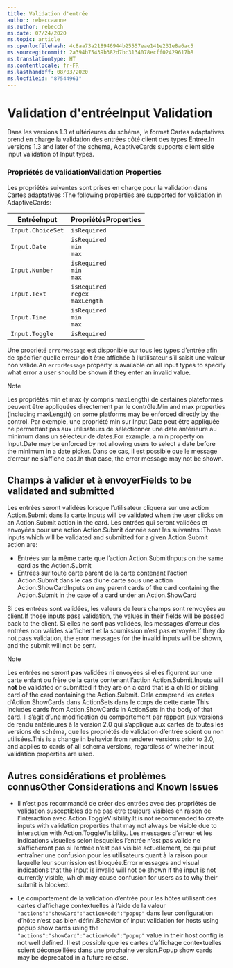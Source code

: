 ```yaml
---
title: Validation d'entrée
author: rebeccaanne
ms.author: rebecch
ms.date: 07/24/2020
ms.topic: article
ms.openlocfilehash: 4c8aa73a218946944b25557eae141e231e8a6ac5
ms.sourcegitcommit: 2a394b75439b382d7bc3134078ecff02429617b8
ms.translationtype: HT
ms.contentlocale: fr-FR
ms.lasthandoff: 08/03/2020
ms.locfileid: "87544961"
---
```

# <a name="input-validation"></a><span data-ttu-id="179cf-102">Validation d'entrée</span><span class="sxs-lookup"><span data-stu-id="179cf-102">Input Validation</span></span>

<span data-ttu-id="179cf-103">Dans les versions 1.3 et ultérieures du schéma, le format Cartes adaptatives prend en charge la validation des entrées côté client des types Entrée.</span><span class="sxs-lookup"><span data-stu-id="179cf-103">In versions 1.3 and later of the schema, AdaptiveCards supports client side input validation of Input types.</span></span>

### <a name="validation-properties"></a><span data-ttu-id="179cf-104">Propriétés de validation</span><span class="sxs-lookup"><span data-stu-id="179cf-104">Validation Properties</span></span>

<span data-ttu-id="179cf-105">Les propriétés suivantes sont prises en charge pour la validation dans Cartes adaptatives :</span><span class="sxs-lookup"><span data-stu-id="179cf-105">The following properties are supported for validation in AdaptiveCards:</span></span>

| <span data-ttu-id="179cf-106">Entrée</span><span class="sxs-lookup"><span data-stu-id="179cf-106">Input</span></span> | <span data-ttu-id="179cf-107">Propriétés</span><span class="sxs-lookup"><span data-stu-id="179cf-107">Properties</span></span> |
| --- | --- | 
| `Input.ChoiceSet` | `isRequired` | 
| `Input.Date` | `isRequired` <br> `min`<br> `max` | 
| `Input.Number` | `isRequired` <br> `min`<br> `max` |
| `Input.Text` | `isRequired` <br> `regex` <br> `maxLength` |
| `Input.Time` | `isRequired` <br> `min`<br> `max` | 
| `Input.Toggle` | `isRequired` | 

<span data-ttu-id="179cf-108">Une propriété `errorMessage` est disponible sur tous les types d’entrée afin de spécifier quelle erreur doit être affichée à l’utilisateur s’il saisit une valeur non valide.</span><span class="sxs-lookup"><span data-stu-id="179cf-108">An `errorMessage` property is available on all input types to specify what error a user should be shown if they enter an invalid value.</span></span> 

> [!NOTE]
>
> <span data-ttu-id="179cf-109">Les propriétés min et max (y compris maxLength) de certaines plateformes peuvent être appliquées directement par le contrôle.</span><span class="sxs-lookup"><span data-stu-id="179cf-109">Min and max properties (including maxLength) on some platforms may be enforced directly by the control.</span></span> <span data-ttu-id="179cf-110">Par exemple, une propriété min sur Input.Date peut être appliquée ne permettant pas aux utilisateurs de sélectionner une date antérieure au minimum dans un sélecteur de dates.</span><span class="sxs-lookup"><span data-stu-id="179cf-110">For example, a min property on Input.Date may be enforced by not allowing users to select a date before the minimum in a date picker.</span></span> <span data-ttu-id="179cf-111">Dans ce cas, il est possible que le message d’erreur ne s’affiche pas.</span><span class="sxs-lookup"><span data-stu-id="179cf-111">In that case, the error message may not be shown.</span></span>

## <a name="fields-to-be-validated-and-submitted"></a><span data-ttu-id="179cf-112">Champs à valider et à envoyer</span><span class="sxs-lookup"><span data-stu-id="179cf-112">Fields to be validated and submitted</span></span>

<span data-ttu-id="179cf-113">Les entrées seront validées lorsque l’utilisateur cliquera sur une action Action.Submit dans la carte.</span><span class="sxs-lookup"><span data-stu-id="179cf-113">Inputs will be validated when the user clicks on an Action.Submit action in the card.</span></span> <span data-ttu-id="179cf-114">Les entrées qui seront validées et envoyées pour une action Action.Submit donnée sont les suivantes :</span><span class="sxs-lookup"><span data-stu-id="179cf-114">Those inputs which will be validated and submitted for a given Action.Submit action are:</span></span>

 - <span data-ttu-id="179cf-115">Entrées sur la même carte que l’action Action.Submit</span><span class="sxs-lookup"><span data-stu-id="179cf-115">Inputs on the same card as the Action.Submit</span></span>
 - <span data-ttu-id="179cf-116">Entrées sur toute carte parent de la carte contenant l’action Action.Submit dans le cas d’une carte sous une action Action.ShowCard</span><span class="sxs-lookup"><span data-stu-id="179cf-116">Inputs on any parent cards of the card containing the Action.Submit in the case of a card under an Action.ShowCard</span></span>

<span data-ttu-id="179cf-117">Si ces entrées sont validées, les valeurs de leurs champs sont renvoyées au client.</span><span class="sxs-lookup"><span data-stu-id="179cf-117">If those inputs pass validation, the values in their fields will be passed back to the client.</span></span> <span data-ttu-id="179cf-118">Si elles ne sont pas validées, les messages d’erreur des entrées non valides s’affichent et la soumission n’est pas envoyée.</span><span class="sxs-lookup"><span data-stu-id="179cf-118">If they do not pass validation, the error messages for the invalid inputs will be shown, and the submit will not be sent.</span></span>

> [!NOTE]
>
> <span data-ttu-id="179cf-119">Les entrées ne seront **pas** validées ni envoyées si elles figurent sur une carte enfant ou frère de la carte contenant l’action Action.Submit.</span><span class="sxs-lookup"><span data-stu-id="179cf-119">Inputs will **not** be validated or submitted if they are on a card that is a child or sibling card of the card containing the Action.Submit.</span></span> <span data-ttu-id="179cf-120">Cela comprend les cartes d’Action.ShowCards dans ActionSets dans le corps de cette carte.</span><span class="sxs-lookup"><span data-stu-id="179cf-120">This includes cards from Action.ShowCards in ActionSets in the body of that card.</span></span> <span data-ttu-id="179cf-121">Il s’agit d’une modification du comportement par rapport aux versions de rendu antérieures à la version 2.0 qui s’applique aux cartes de toutes les versions de schéma, que les propriétés de validation d’entrée soient ou non utilisées.</span><span class="sxs-lookup"><span data-stu-id="179cf-121">This is a change in behavior from renderer versions prior to 2.0, and applies to cards of all schema versions, regardless of whether input validation properties are used.</span></span> 

## <a name="other-considerations-and-known-issues"></a><span data-ttu-id="179cf-122">Autres considérations et problèmes connus</span><span class="sxs-lookup"><span data-stu-id="179cf-122">Other Considerations and Known Issues</span></span>

 - <span data-ttu-id="179cf-123">Il n’est pas recommandé de créer des entrées avec des propriétés de validation susceptibles de ne pas être toujours visibles en raison de l’interaction avec Action.ToggleVisibility.</span><span class="sxs-lookup"><span data-stu-id="179cf-123">It is not recommended to create inputs with validation properties that may not always be visible due to interaction with Action.ToggleVisibility.</span></span> <span data-ttu-id="179cf-124">Les messages d’erreur et les indications visuelles selon lesquelles l’entrée n’est pas valide ne s’afficheront pas si l’entrée n’est pas visible actuellement, ce qui peut entraîner une confusion pour les utilisateurs quant à la raison pour laquelle leur soumission est bloquée.</span><span class="sxs-lookup"><span data-stu-id="179cf-124">Error messages and visual indications that the input is invalid will not be shown if the input is not currently visible, which may cause confusion for users as to why their submit is blocked.</span></span>

 - <span data-ttu-id="179cf-125">Le comportement de la validation d’entrée pour les hôtes utilisant des cartes d’affichage contextuelles à l’aide de la valeur `"actions":"showCard":"actionMode":"popup"` dans leur configuration d’hôte n’est pas bien défini.</span><span class="sxs-lookup"><span data-stu-id="179cf-125">Behavior of input validation for hosts using popup show cards using the  `"actions":"showCard":"actionMode":"popup"` value in their host config is not well defined.</span></span> <span data-ttu-id="179cf-126">Il est possible que les cartes d’affichage contextuelles soient déconseillées dans une prochaine version.</span><span class="sxs-lookup"><span data-stu-id="179cf-126">Popup show cards may be deprecated in a future release.</span></span>

